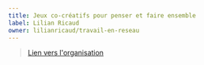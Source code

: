 ```yaml
---
title: Jeux co-créatifs pour penser et faire ensemble
label: Lilian Ricaud
owner: lilianricaud/travail-en-reseau
---
```


> [Lien vers l'organisation](http://www.lilianricaud.com/)
